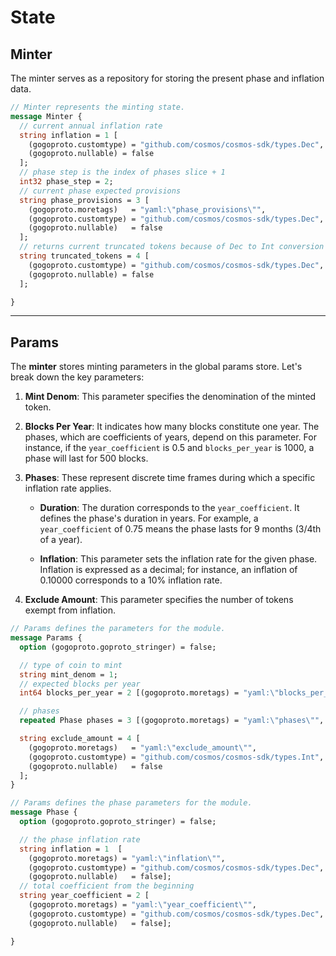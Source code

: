 # **State**

## **Minter**

The minter serves as a repository for storing the present phase and inflation data.

```proto
// Minter represents the minting state.
message Minter {
  // current annual inflation rate
  string inflation = 1 [
    (gogoproto.customtype) = "github.com/cosmos/cosmos-sdk/types.Dec",
    (gogoproto.nullable) = false
  ];
  // phase step is the index of phases slice + 1
  int32 phase_step = 2;
  // current phase expected provisions
  string phase_provisions = 3 [
    (gogoproto.moretags)   = "yaml:\"phase_provisions\"",
    (gogoproto.customtype) = "github.com/cosmos/cosmos-sdk/types.Dec",
    (gogoproto.nullable)   = false
  ];
  // returns current truncated tokens because of Dec to Int conversion in the minting
  string truncated_tokens = 4 [
    (gogoproto.customtype) = "github.com/cosmos/cosmos-sdk/types.Dec",
    (gogoproto.nullable) = false
  ];

}
```

---

## **Params**

The **minter** stores minting parameters in the global params store. Let's break down the key parameters:

1. **Mint Denom**: This parameter specifies the denomination of the minted token.

2. **Blocks Per Year**: It indicates how many blocks constitute one year. The phases, which are coefficients of years, depend on this parameter. For instance, if the `year_coefficient` is 0.5 and `blocks_per_year` is 1000, a phase will last for 500 blocks.

3. **Phases**: These represent discrete time frames during which a specific inflation rate applies.

   - **Duration**: The duration corresponds to the `year_coefficient`. It defines the phase's duration in years. For example, a `year_coefficient` of 0.75 means the phase lasts for 9 months (3/4th of a year).

   - **Inflation**: This parameter sets the inflation rate for the given phase. Inflation is expressed as a decimal; for instance, an inflation of 0.10000 corresponds to a 10% inflation rate.

4. **Exclude Amount**: This parameter specifies the number of tokens exempt from inflation.

```proto
// Params defines the parameters for the module.
message Params {
  option (gogoproto.goproto_stringer) = false;

  // type of coin to mint
  string mint_denom = 1;
  // expected blocks per year
  int64 blocks_per_year = 2 [(gogoproto.moretags) = "yaml:\"blocks_per_year\""];

  // phases
  repeated Phase phases = 3 [(gogoproto.moretags) = "yaml:\"phases\"", (gogoproto.nullable) = false];

  string exclude_amount = 4 [
    (gogoproto.moretags)   = "yaml:\"exclude_amount\"",
    (gogoproto.customtype) = "github.com/cosmos/cosmos-sdk/types.Int",
    (gogoproto.nullable)   = false
  ];
}
```

```proto
// Params defines the phase parameters for the module.
message Phase {
  option (gogoproto.goproto_stringer) = false;

  // the phase inflation rate
  string inflation = 1  [
    (gogoproto.moretags) = "yaml:\"inflation\"",
    (gogoproto.customtype) = "github.com/cosmos/cosmos-sdk/types.Dec",
    (gogoproto.nullable)   = false];
  // total coefficient from the beginning
  string year_coefficient = 2 [
    (gogoproto.moretags) = "yaml:\"year_coefficient\"",
    (gogoproto.customtype) = "github.com/cosmos/cosmos-sdk/types.Dec",
    (gogoproto.nullable)   = false];

}
```
